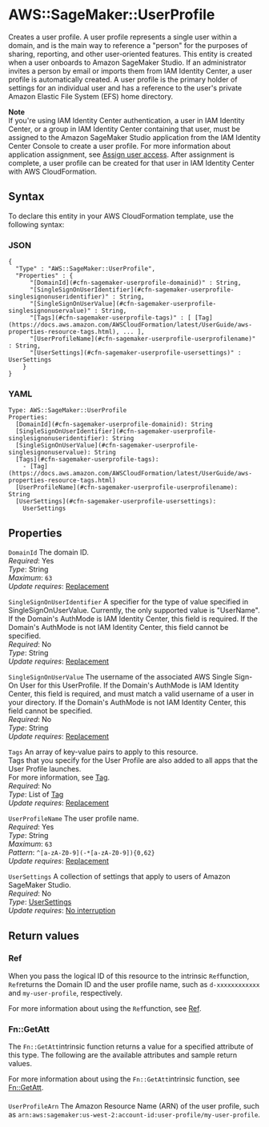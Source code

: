 # AWS::SageMaker::UserProfile<a name="aws-resource-sagemaker-userprofile"></a>

Creates a user profile\. A user profile represents a single user within a domain, and is the main way to reference a "person" for the purposes of sharing, reporting, and other user\-oriented features\. This entity is created when a user onboards to Amazon SageMaker Studio\. If an administrator invites a person by email or imports them from IAM Identity Center, a user profile is automatically created\. A user profile is the primary holder of settings for an individual user and has a reference to the user's private Amazon Elastic File System \(EFS\) home directory\. 

**Note**  
If you're using IAM Identity Center authentication, a user in IAM Identity Center, or a group in IAM Identity Center containing that user, must be assigned to the Amazon SageMaker Studio application from the IAM Identity Center Console to create a user profile\. For more information about application assignment, see [Assign user access](https://docs.aws.amazon.com/singlesignon/latest/userguide/assignuserstoapp.html)\. After assignment is complete, a user profile can be created for that user in IAM Identity Center with AWS CloudFormation\. 

## Syntax<a name="aws-resource-sagemaker-userprofile-syntax"></a>

To declare this entity in your AWS CloudFormation template, use the following syntax:

### JSON<a name="aws-resource-sagemaker-userprofile-syntax.json"></a>

```
{
  "Type" : "AWS::SageMaker::UserProfile",
  "Properties" : {
      "[DomainId](#cfn-sagemaker-userprofile-domainid)" : String,
      "[SingleSignOnUserIdentifier](#cfn-sagemaker-userprofile-singlesignonuseridentifier)" : String,
      "[SingleSignOnUserValue](#cfn-sagemaker-userprofile-singlesignonuservalue)" : String,
      "[Tags](#cfn-sagemaker-userprofile-tags)" : [ [Tag](https://docs.aws.amazon.com/AWSCloudFormation/latest/UserGuide/aws-properties-resource-tags.html), ... ],
      "[UserProfileName](#cfn-sagemaker-userprofile-userprofilename)" : String,
      "[UserSettings](#cfn-sagemaker-userprofile-usersettings)" : UserSettings
    }
}
```

### YAML<a name="aws-resource-sagemaker-userprofile-syntax.yaml"></a>

```
Type: AWS::SageMaker::UserProfile
Properties: 
  [DomainId](#cfn-sagemaker-userprofile-domainid): String
  [SingleSignOnUserIdentifier](#cfn-sagemaker-userprofile-singlesignonuseridentifier): String
  [SingleSignOnUserValue](#cfn-sagemaker-userprofile-singlesignonuservalue): String
  [Tags](#cfn-sagemaker-userprofile-tags): 
    - [Tag](https://docs.aws.amazon.com/AWSCloudFormation/latest/UserGuide/aws-properties-resource-tags.html)
  [UserProfileName](#cfn-sagemaker-userprofile-userprofilename): String
  [UserSettings](#cfn-sagemaker-userprofile-usersettings): 
    UserSettings
```

## Properties<a name="aws-resource-sagemaker-userprofile-properties"></a>

`DomainId`  <a name="cfn-sagemaker-userprofile-domainid"></a>
The domain ID\.  
*Required*: Yes  
*Type*: String  
*Maximum*: `63`  
*Update requires*: [Replacement](https://docs.aws.amazon.com/AWSCloudFormation/latest/UserGuide/using-cfn-updating-stacks-update-behaviors.html#update-replacement)

`SingleSignOnUserIdentifier`  <a name="cfn-sagemaker-userprofile-singlesignonuseridentifier"></a>
A specifier for the type of value specified in SingleSignOnUserValue\. Currently, the only supported value is "UserName"\. If the Domain's AuthMode is IAM Identity Center, this field is required\. If the Domain's AuthMode is not IAM Identity Center, this field cannot be specified\.  
*Required*: No  
*Type*: String  
*Update requires*: [Replacement](https://docs.aws.amazon.com/AWSCloudFormation/latest/UserGuide/using-cfn-updating-stacks-update-behaviors.html#update-replacement)

`SingleSignOnUserValue`  <a name="cfn-sagemaker-userprofile-singlesignonuservalue"></a>
The username of the associated AWS Single Sign\-On User for this UserProfile\. If the Domain's AuthMode is IAM Identity Center, this field is required, and must match a valid username of a user in your directory\. If the Domain's AuthMode is not IAM Identity Center, this field cannot be specified\.  
*Required*: No  
*Type*: String  
*Update requires*: [Replacement](https://docs.aws.amazon.com/AWSCloudFormation/latest/UserGuide/using-cfn-updating-stacks-update-behaviors.html#update-replacement)

`Tags`  <a name="cfn-sagemaker-userprofile-tags"></a>
An array of key\-value pairs to apply to this resource\.  
Tags that you specify for the User Profile are also added to all apps that the User Profile launches\.  
For more information, see [Tag](https://docs.aws.amazon.com/AWSCloudFormation/latest/UserGuide/aws-properties-resource-tags.html)\.  
*Required*: No  
*Type*: List of [Tag](https://docs.aws.amazon.com/AWSCloudFormation/latest/UserGuide/aws-properties-resource-tags.html)  
*Update requires*: [Replacement](https://docs.aws.amazon.com/AWSCloudFormation/latest/UserGuide/using-cfn-updating-stacks-update-behaviors.html#update-replacement)

`UserProfileName`  <a name="cfn-sagemaker-userprofile-userprofilename"></a>
The user profile name\.  
*Required*: Yes  
*Type*: String  
*Maximum*: `63`  
*Pattern*: `^[a-zA-Z0-9](-*[a-zA-Z0-9]){0,62}`  
*Update requires*: [Replacement](https://docs.aws.amazon.com/AWSCloudFormation/latest/UserGuide/using-cfn-updating-stacks-update-behaviors.html#update-replacement)

`UserSettings`  <a name="cfn-sagemaker-userprofile-usersettings"></a>
A collection of settings that apply to users of Amazon SageMaker Studio\.  
*Required*: No  
*Type*: [UserSettings](aws-properties-sagemaker-userprofile-usersettings.md)  
*Update requires*: [No interruption](https://docs.aws.amazon.com/AWSCloudFormation/latest/UserGuide/using-cfn-updating-stacks-update-behaviors.html#update-no-interrupt)

## Return values<a name="aws-resource-sagemaker-userprofile-return-values"></a>

### Ref<a name="aws-resource-sagemaker-userprofile-return-values-ref"></a>

When you pass the logical ID of this resource to the intrinsic `Ref`function, `Ref`returns the Domain ID and the user profile name, such as `d-xxxxxxxxxxxx` and `my-user-profile`, respectively\.

For more information about using the `Ref`function, see [Ref](https://docs.aws.amazon.com/AWSCloudFormation/latest/UserGuide/intrinsic-function-reference-ref.html)\.

### Fn::GetAtt<a name="aws-resource-sagemaker-userprofile-return-values-fn--getatt"></a>

The `Fn::GetAtt`intrinsic function returns a value for a specified attribute of this type\. The following are the available attributes and sample return values\.

For more information about using the `Fn::GetAtt`intrinsic function, see [Fn::GetAtt](https://docs.aws.amazon.com/AWSCloudFormation/latest/UserGuide/intrinsic-function-reference-getatt.html)\.

#### <a name="aws-resource-sagemaker-userprofile-return-values-fn--getatt-fn--getatt"></a>

`UserProfileArn`  <a name="UserProfileArn-fn::getatt"></a>
The Amazon Resource Name \(ARN\) of the user profile, such as `arn:aws:sagemaker:us-west-2:account-id:user-profile/my-user-profile`\.